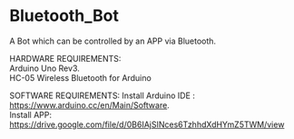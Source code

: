 # Bluetooth_Bot
A Bot which can be controlled by an APP via Bluetooth.

HARDWARE REQUIREMENTS:                                                                                
Arduino Uno Rev3.                                                                                       
HC-05 Wireless Bluetooth for Arduino

SOFTWARE REQUIREMENTS:
Install Arduino IDE : https://www.arduino.cc/en/Main/Software.                                                      
Install APP: https://drive.google.com/file/d/0B6IAjSINces6TzhhdXdHYmZ5TWM/view
